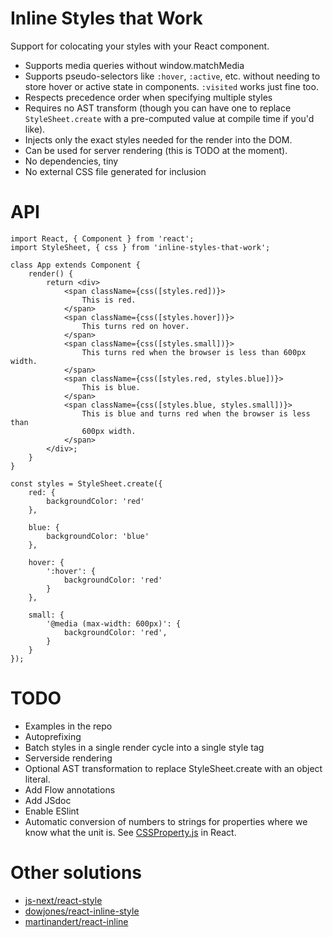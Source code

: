 # Inline Styles that Work

Support for colocating your styles with your React component.

- Supports media queries without window.matchMedia
- Supports pseudo-selectors like `:hover`, `:active`, etc. without needing to
  store hover or active state in components. `:visited` works just fine too.
- Respects precedence order when specifying multiple styles
- Requires no AST transform (though you can have one to replace
  `StyleSheet.create` with a pre-computed value at compile time if you'd like).
- Injects only the exact styles needed for the render into the DOM.
- Can be used for server rendering (this is TODO at the moment).
- No dependencies, tiny
- No external CSS file generated for inclusion

# API

    import React, { Component } from 'react';
    import StyleSheet, { css } from 'inline-styles-that-work';

    class App extends Component {
        render() {
            return <div>
                <span className={css([styles.red])}>
                    This is red.
                </span>
                <span className={css([styles.hover])}>
                    This turns red on hover.
                </span>
                <span className={css([styles.small])}>
                    This turns red when the browser is less than 600px width.
                </span>
                <span className={css([styles.red, styles.blue])}>
                    This is blue.
                </span>
                <span className={css([styles.blue, styles.small])}>
                    This is blue and turns red when the browser is less than
                    600px width.
                </span>
            </div>;
        }
    }

    const styles = StyleSheet.create({
        red: {
            backgroundColor: 'red'
        },

        blue: {
            backgroundColor: 'blue'
        },

        hover: {
            ':hover': {
                backgroundColor: 'red'
            }
        },

        small: {
            '@media (max-width: 600px)': {
                backgroundColor: 'red',
            }
        }
    });

# TODO

- Examples in the repo
- Autoprefixing
- Batch styles in a single render cycle into a single style tag
- Serverside rendering
- Optional AST transformation to replace StyleSheet.create with an object
  literal.
- Add Flow annotations
- Add JSdoc
- Enable ESlint
- Automatic conversion of numbers to strings for properties where we know what
  the unit is. See
  [CSSProperty.js](https://github.com/facebook/react/blob/master/src/renderers/dom/shared/CSSProperty.js)
  in React.

# Other solutions

- [js-next/react-style](https://github.com/js-next/react-style)
- [dowjones/react-inline-style](https://github.com/dowjones/react-inline-style)
- [martinandert/react-inline](https://github.com/martinandert/react-inline)
